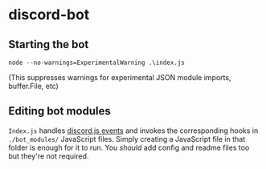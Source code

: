 # discord-bot

## Starting the bot

`node --no-warnings=ExperimentalWarning .\index.js`

(This suppresses warnings for experimental JSON module imports, buffer.File, etc)

## Editing bot modules

`Index.js` handles [discord.js events](https://old.discordjs.dev/#/docs/discord.js/14.9.0/typedef/Events) and invokes the corresponding hooks in `./bot_modules/` JavaScript files. Simply creating a JavaScript file in that folder is enough for it to run. You _should_ add config and readme files too but they're not required.
